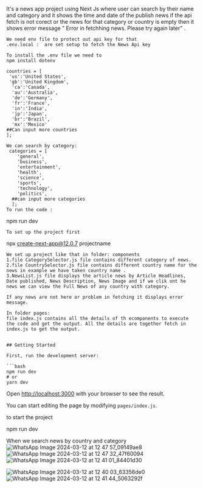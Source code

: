It's a news app project using Next Js where user can search  by their name and category and it shows the time and date of the publish news if the api fetch is not corect or the news for that category or country is empty then it shows error message " Error in fetchhing news. Please try again later" .


```
We need env file to protect out api key for that
.env.local :  are set setup to fetch the News Api key

To install the .env file we need to
npm install dotenv

```
``` We can search by country name :
countries = [
 'us':'United States',
 'gb':'United Kingdom',
  'ca':'Canada',
  'au':'Australia',
  'de':'Germany',
  'fr':'France',
  'in':'India',
  'jp':'Japan',
  'br':'Brazil',
  'mx':'Mexico'
##Can input more countries
];

We can search by category:
 categories = [
    'general',
    'business',
    'entertainment',
    'health',
    'science',
    'sports',
    'technology',
    'politics', 
  ##can input more categories
  ];
To run the code :
```
npm run dev
```
To set up the project first 
```
npx create-next-app@12.0.7 projectname

```
We set up project like that in folder: components
1.file CategorySelector.js file contains different category of news.
2.file CountrySelector.js file contains different country name for the news in example we have taken country name .
3.NewsList.js file displays the article news by Article Headlines, Date published, News Description, News Image and if we clik ont he news we can view the Full News of any country with category.

If any news are not here or problem in fetching it displays error message.

In folder pages:
file index.js contains all the details of th ecomponents to execute the code and get the output. All the details are together fetch in index.js to get the output.


## Getting Started

First, run the development server:

```bash
npm run dev
# or
yarn dev
```

Open [http://localhost:3000](http://localhost:3000) with your browser to see the result.

You can start editing the page by modifying `pages/index.js`. 

to start the project 

npm run dev

When we search news by country and category
![WhatsApp Image 2024-03-12 at 12 47 57_09149ae8](https://github.com/sriparna-koar/next_newsdemo/assets/144530081/9e4ce8c8-2988-452a-ae13-db1e68a266f1)
![WhatsApp Image 2024-03-12 at 12 47 32_47f60094](https://github.com/sriparna-koar/next_newsdemo/assets/144530081/a2157cb3-451c-4aa0-b2cd-c7dd1eb8ffaf)
![WhatsApp Image 2024-03-12 at 12 41 01_84401d30](https://github.com/sriparna-koar/next_newsdemo/assets/144530081/d82bf6ba-6e1a-4f69-bad8-1d0e259aed47)





![WhatsApp Image 2024-03-12 at 12 40 03_63356de0](https://github.com/sriparna-koar/next_newsdemo/assets/144530081/bc582155-0b32-485f-8d8a-afd6b5b59dc9)
![WhatsApp Image 2024-03-12 at 12 41 44_5063292f](https://github.com/sriparna-koar/next_newsdemo/assets/144530081/330973cd-d106-47d4-976b-a090ce67b6ef)
